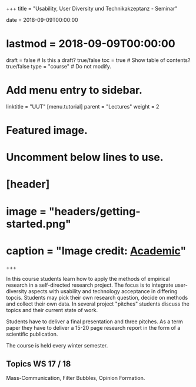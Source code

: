 +++
title = "Usability, User Diversity und Technikakzeptanz - Seminar"

date = 2018-09-09T00:00:00
# lastmod = 2018-09-09T00:00:00

draft = false  # Is this a draft? true/false
toc = true  # Show table of contents? true/false
type = "course"  # Do not modify.

# Add menu entry to sidebar.
linktitle = "UUT"
[menu.tutorial]
  parent = "Lectures"
  weight = 2

# Featured image.
# Uncomment below lines to use.
# [header]
# image = "headers/getting-started.png"
# caption = "Image credit: [**Academic**](https://github.com/gcushen/hugo-academic/)"
+++

In this course students learn how to apply the methods of empirical research in a self-directed research project. The focus is to integrate user-diversity aspects with usability and technology acceptance in differing topcis. Students may pick their own research question, decide on methods and collect their own data. In several project "pitches" students discuss the topics and their current state of work. 

Students have to deliver a final presentation and three pitches. As a term paper they have to deliver a 15-20 page research report in the form of a scientific publication.

The course is held every winter semester.

## Topics WS 17 / 18
Mass-Communication, Filter Bubbles, Opinion Formation.

